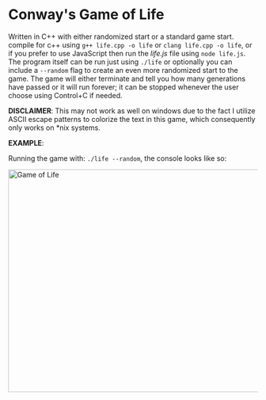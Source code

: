 # Conway's Game of Life

Written in C++ with either randomized start or a standard game start. compile for c++ using ```g++ life.cpp -o life``` or ```clang life.cpp -o life```, or if you prefer to use JavaScript then run the *life.js* file using ```node life.js```. The program itself can be run just using ```./life``` or optionally you can include a ```--random``` flag to create an even more randomized start to the game. The game will either terminate and tell you how many generations have passed or it will run forever; it can be stopped whenever the user choose using Control+C if needed.

**DISCLAIMER**: This may not work as well on windows due to the fact I utilize ASCII escape patterns to colorize the text in this game, which consequently only works on *nix systems.

**EXAMPLE**:

Running the game with: ```./life --random```, the console looks like so:

<img src="https://media.giphy.com/media/HsUKwZe6Kr4Zd0JgC6/giphy.gif" alt="Game of Life" width="800" height="450" />

